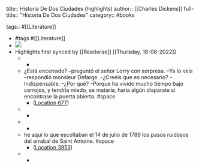 title:: Historia De Dos Ciudades (highlights)
author:: [[Charles Dickens]]
full-title:: "Historia De Dos Ciudades"
category:: #books

tags:: #[[Literature]]

- #tags #[[Literature]]
- ![](https://m.media-amazon.com/images/I/51aKKf+ahtL._SY160.jpg)
- Highlights first synced by [[Readwise]] [[Thursday, 18-08-2022]]
	- -
	- ¿Está encerrado? –preguntó el señor Lorry con sorpresa. –Ya lo veis –respondió monsieur Defarge. –¿Creéis que es necesario? –Indispensable. –¿Por qué? –Porque ha vivido mucho tiempo bajo cerrojos, y tendría miedo, se mataría, haría algún disparate si encontrase la puerta abierta. #space
		- ([Location 677](https://readwise.io/to_kindle?action=open&asin=B00841YICS&location=677))
	- -
	- -
	- he aquí lo que escoltaban el 14 de julio de 1789 los pasos ruidosos del arrabal de Saint Antoine. #space
		- ([Location 3953](https://readwise.io/to_kindle?action=open&asin=B00841YICS&location=3953))
	- -